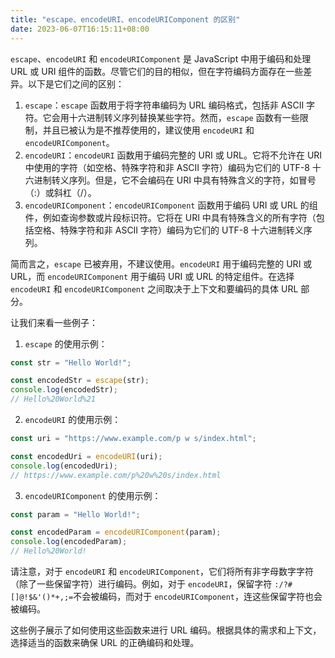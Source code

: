 ```yaml
---
title: "escape、encodeURI、encodeURIComponent 的区别"
date: 2023-06-07T16:15:11+08:00
---
```


`escape`、`encodeURI` 和 `encodeURIComponent` 是 JavaScript 中用于编码和处理 URL 或 URI 组件的函数。尽管它们的目的相似，但在字符编码方面存在一些差异。以下是它们之间的区别：

1.  `escape`：`escape` 函数用于将字符串编码为 URL 编码格式，包括非 ASCII 字符。它会用十六进制转义序列替换某些字符。然而，`escape` 函数有一些限制，并且已被认为是不推荐使用的，建议使用 `encodeURI` 和 `encodeURIComponent`。
2.  `encodeURI`：`encodeURI` 函数用于编码完整的 URI 或 URL。它将不允许在 URI 中使用的字符（如空格、特殊字符和非 ASCII 字符）编码为它们的 UTF-8 十六进制转义序列。但是，它不会编码在 URI 中具有特殊含义的字符，如冒号（:）或斜杠（/）。
3.  `encodeURIComponent`：`encodeURIComponent` 函数用于编码 URI 或 URL 的组件，例如查询参数或片段标识符。它将在 URI 中具有特殊含义的所有字符（包括空格、特殊字符和非 ASCII 字符）编码为它们的 UTF-8 十六进制转义序列。

简而言之，`escape` 已被弃用，不建议使用。`encodeURI` 用于编码完整的 URI 或 URL，而 `encodeURIComponent` 用于编码 URI 或 URL 的特定组件。在选择 `encodeURI` 和 `encodeURIComponent` 之间取决于上下文和要编码的具体 URL 部分。

让我们来看一些例子：

1.  `escape` 的使用示例：

```js
const str = "Hello World!";

const encodedStr = escape(str);
console.log(encodedStr);
// Hello%20World%21
```

2.  `encodeURI` 的使用示例：

```js
const uri = "https://www.example.com/p w s/index.html";

const encodedUri = encodeURI(uri);
console.log(encodedUri);
// https://www.example.com/p%20w%20s/index.html
```

3.  `encodeURIComponent` 的使用示例：

```js
const param = "Hello World!";

const encodedParam = encodeURIComponent(param);
console.log(encodedParam);
// Hello%20World!
```

请注意，对于 `encodeURI` 和 `encodeURIComponent`，它们将所有非字母数字字符（除了一些保留字符）进行编码。例如，对于 `encodeURI`，保留字符 `:/?#[]@!$&'()*+,;=`不会被编码，而对于 `encodeURIComponent`，连这些保留字符也会被编码。

这些例子展示了如何使用这些函数来进行 URL 编码。根据具体的需求和上下文，选择适当的函数来确保 URL 的正确编码和处理。
